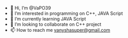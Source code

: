 - 👋 Hi, I’m @VaPO39
- 👀 I’m interested in programming on C++, JAVA Script
- 🌱 I’m currently learning JAVA Script
- 💞️ I’m looking to collaborate on C++ project
- 📫 How to reach me vanyshasuper@gmail.com

<!---
VaPO39/VaPO39 is a ✨ special ✨ repository because its `README.md` (this file) appears on your GitHub profile.
You can click the Preview link to take a look at your changes.
--->
